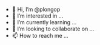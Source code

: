 - 👋 Hi, I’m @plongop
- 👀 I’m interested in ...
- 🌱 I’m currently learning ...
- 💞️ I’m looking to collaborate on ...
- 📫 How to reach me ...

<!---
plongop/plongop is a ✨ special ✨ repository because its `README.md` (this file) appears on your GitHub profile.
You can click the Preview link to take a look at your changes.
--->
